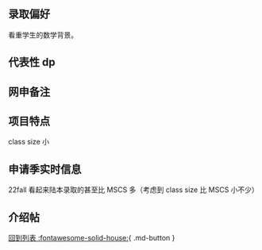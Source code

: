 ## 录取偏好

看重学生的数学背景。

## 代表性 dp

## 网申备注

## 项目特点

class size 小

## 申请季实时信息

22fall 看起来陆本录取的甚至比 MSCS 多（考虑到 class size 比 MSCS 小不少）

## 介绍帖

[回到列表 :fontawesome-solid-house:](选校梯度.md){ .md-button }
